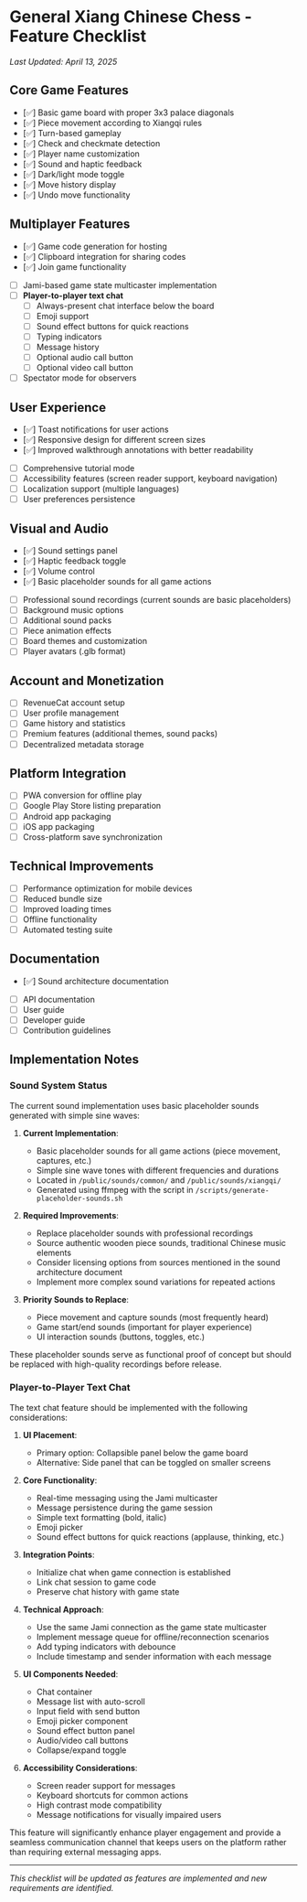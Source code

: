 # General Xiang Chinese Chess - Feature Checklist
*Last Updated: April 13, 2025*

## Core Game Features

- [✅] Basic game board with proper 3x3 palace diagonals
- [✅] Piece movement according to Xiangqi rules
- [✅] Turn-based gameplay
- [✅] Check and checkmate detection
- [✅] Player name customization
- [✅] Sound and haptic feedback
- [✅] Dark/light mode toggle
- [✅] Move history display
- [✅] Undo move functionality

## Multiplayer Features

- [✅] Game code generation for hosting
- [✅] Clipboard integration for sharing codes
- [✅] Join game functionality
- [ ] Jami-based game state multicaster implementation
- [ ] **Player-to-player text chat**
  - [ ] Always-present chat interface below the board
  - [ ] Emoji support
  - [ ] Sound effect buttons for quick reactions
  - [ ] Typing indicators
  - [ ] Message history
  - [ ] Optional audio call button
  - [ ] Optional video call button
- [ ] Spectator mode for observers

## User Experience

- [✅] Toast notifications for user actions
- [✅] Responsive design for different screen sizes
- [✅] Improved walkthrough annotations with better readability
- [ ] Comprehensive tutorial mode
- [ ] Accessibility features (screen reader support, keyboard navigation)
- [ ] Localization support (multiple languages)
- [ ] User preferences persistence

## Visual and Audio

- [✅] Sound settings panel
- [✅] Haptic feedback toggle
- [✅] Volume control
- [✅] Basic placeholder sounds for all game actions
- [ ] Professional sound recordings (current sounds are basic placeholders)
- [ ] Background music options
- [ ] Additional sound packs
- [ ] Piece animation effects
- [ ] Board themes and customization
- [ ] Player avatars (.glb format)

## Account and Monetization

- [ ] RevenueCat account setup
- [ ] User profile management
- [ ] Game history and statistics
- [ ] Premium features (additional themes, sound packs)
- [ ] Decentralized metadata storage

## Platform Integration

- [ ] PWA conversion for offline play
- [ ] Google Play Store listing preparation
- [ ] Android app packaging
- [ ] iOS app packaging
- [ ] Cross-platform save synchronization

## Technical Improvements

- [ ] Performance optimization for mobile devices
- [ ] Reduced bundle size
- [ ] Improved loading times
- [ ] Offline functionality
- [ ] Automated testing suite

## Documentation

- [✅] Sound architecture documentation
- [ ] API documentation
- [ ] User guide
- [ ] Developer guide
- [ ] Contribution guidelines

## Implementation Notes

### Sound System Status

The current sound implementation uses basic placeholder sounds generated with simple sine waves:

1. **Current Implementation**:
   - Basic placeholder sounds for all game actions (piece movement, captures, etc.)
   - Simple sine wave tones with different frequencies and durations
   - Located in `/public/sounds/common/` and `/public/sounds/xiangqi/`
   - Generated using ffmpeg with the script in `/scripts/generate-placeholder-sounds.sh`

2. **Required Improvements**:
   - Replace placeholder sounds with professional recordings
   - Source authentic wooden piece sounds, traditional Chinese music elements
   - Consider licensing options from sources mentioned in the sound architecture document
   - Implement more complex sound variations for repeated actions

3. **Priority Sounds to Replace**:
   - Piece movement and capture sounds (most frequently heard)
   - Game start/end sounds (important for player experience)
   - UI interaction sounds (buttons, toggles, etc.)

These placeholder sounds serve as functional proof of concept but should be replaced with high-quality recordings before release.

### Player-to-Player Text Chat

The text chat feature should be implemented with the following considerations:

1. **UI Placement**:
   - Primary option: Collapsible panel below the game board
   - Alternative: Side panel that can be toggled on smaller screens

2. **Core Functionality**:
   - Real-time messaging using the Jami multicaster
   - Message persistence during the game session
   - Simple text formatting (bold, italic)
   - Emoji picker
   - Sound effect buttons for quick reactions (applause, thinking, etc.)

3. **Integration Points**:
   - Initialize chat when game connection is established
   - Link chat session to game code
   - Preserve chat history with game state

4. **Technical Approach**:
   - Use the same Jami connection as the game state multicaster
   - Implement message queue for offline/reconnection scenarios
   - Add typing indicators with debounce
   - Include timestamp and sender information with each message

5. **UI Components Needed**:
   - Chat container
   - Message list with auto-scroll
   - Input field with send button
   - Emoji picker component
   - Sound effect button panel
   - Audio/video call buttons
   - Collapse/expand toggle

6. **Accessibility Considerations**:
   - Screen reader support for messages
   - Keyboard shortcuts for common actions
   - High contrast mode compatibility
   - Message notifications for visually impaired users

This feature will significantly enhance player engagement and provide a seamless communication channel that keeps users on the platform rather than requiring external messaging apps.

---

*This checklist will be updated as features are implemented and new requirements are identified.*
